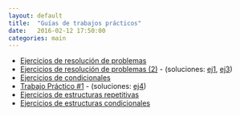 ```yaml
---
layout: default
title:  "Guías de trabajos prácticos"
date:   2016-02-12 17:50:00
categories: main
---
```


* [Ejercicios de resolución de problemas](files/01-ej_intro.pdf)
* [Ejercicios de resolución de problemas (2)](files/02-ej_intro_2.pdf) - (soluciones: [ej1](soluciones/hipotenusa.cpp), [ej3](soluciones/moto.cpp))
* [Ejercicios de condicionales](files/03-condicionales.pdf)
* [Trabajo Práctico #1](files/04-TP1-EstSecuenciales.pdf) - (soluciones: [ej4](soluciones/vuelto.cpp))
* [Ejercicios de estructuras repetitivas](files/05-est-repetitivas.pdf)
* [Ejercicios de estructuras condicionales](files/06-condicionales.pdf)
